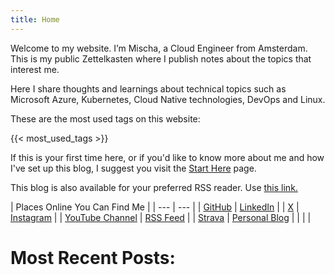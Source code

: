 ```yaml
---
title: Home
---
```


Welcome to my website. I’m Mischa, a Cloud Engineer from Amsterdam.
This is my public Zettelkasten where I publish notes about the topics that interest me.

Here I share thoughts and learnings about technical topics such as Microsoft Azure, Kubernetes, Cloud Native technologies, DevOps and Linux.

These are the most used tags on this website:

{{< most_used_tags >}}
<br>

If this is your first time here, or if you'd like to know more about me and how I've set up this blog, I suggest you visit the [Start Here](/aboutme) page.

This blog is also available for your preferred RSS reader. Use [this link.](https://mischavandenburg.com/index.xml)


| Places Online You Can Find Me |
| --- | --- |
| [GitHub](https://github.com/mischavandenburg/) | [LinkedIn](https://www.linkedin.com/in/mischavandenburg) |
| [X](https://twitter.com/mischa_vdburg) | [Instagram](https://www.instagram.com/mischavandenburg) |
| [YouTube Channel](https://www.youtube.com/channel/UCDAck-gFPTrgTx_qp59-bQA) | [RSS Feed](https://mischavandenburg.com/index.xml) |
| [Strava](https://www.strava.com/athletes/116768345) | [Personal Blog](https://mischavandenburg.blog) |
| []() | []() |

# Most Recent Posts:
